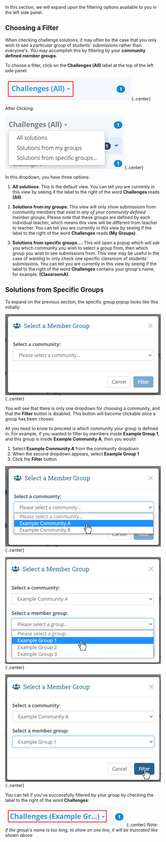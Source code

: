 In this section, we will expand upon the filtering options available to you in
the left side panel.

## Choosing a Filter
When checking challenge solutions, it may often be the case that you only wish
to see a particular group of students' submissions rather than everyone's. You
may accomplish this by filtering by your **community defined member groups**.

To choose a filter, click on the **Challenges (All)** label at the top of the
left side panel:

![Filter Dropdown](../../img/check/filter_dropdown_closed.png){:.center}

After Clicking:

![Filter Dropdown](../../img/check/filter_dropdown_open.png){:.center}

In this dropdown, you have three options:

1. **All solutions**: This is the default view. You can tell you are currently
in this view by seeing if the label to the right of the word **Challenges**
reads **(All)**.

2. **Solutions from my groups**: This view will only show submissions from
community members that exist in *any of your community defined member groups*.
Please note that these groups are defined by each individual teacher, which
means this view will be different from teacher to teacher. You can tell you are
currently in this view by seeing if the label to the right of the word
**Challenges** reads **(My Groups)**.

3. **Solutions from specific groups...**: This will open a popup which will ask
you which community you wish to select a group from, then which group you wish
to see submissions from. This view may be useful in the case of wanting to only
check one specific classroom of students' submissions. You can tell you are
currently in this view by seeing if the label to the right of the word
**Challenges** contains your group's name, for example, **(ClassroomA)**.

## Solutions from Specific Groups
To expand on the previous section, the specific group popup looks like this
initially:

![Filter Popup](../../img/check/filter_popup_initial.png){:.center}

You will see that there is only one dropdown for choosing a community, and that
the **Filter** button is disabled. This button will become clickable once a
group has been chosen.

All you need to know to proceed is which community your group is defined in.
For example, if you wanted to filter by members inside **Example Group 1**, and
this group is inside **Example Community A**, then you would:

1. Select **Example Community A** from the community dropdown
2. When the second dropdown appears, select **Example Group 1**
3. Click the **Filter** button

![Select a Community](../../img/check/filter_popup_org_select.png){:.center}

![Select a Group](../../img/check/filter_popup_group_select.png){:.center}

![Click the Filter Button](../../img/check/filter_popup_filter_button.png){:.center}

You can tell if you've successfully filtered by your group by checking the
label to the right of the word **Challenges**:

![Group Name Label](../../img/check/filter_group_name.png){:.center}
*Note: if the group's name is too long, to show on one line, it will be*
*truncated like shown above*
